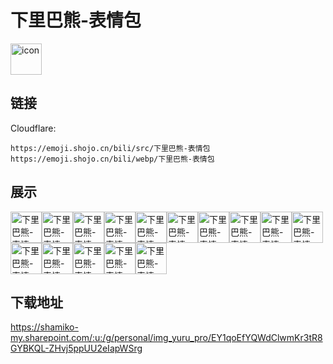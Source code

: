 # 下里巴熊-表情包
<img src="https://emoji.shojo.cn/bili/src/下里巴熊-表情包/icon.png" width="50" height="50" alt="icon">

## 链接
Cloudflare:
```
https://emoji.shojo.cn/bili/src/下里巴熊-表情包
https://emoji.shojo.cn/bili/webp/下里巴熊-表情包
```
## 展示
<img src="https://emoji.shojo.cn/bili/src/下里巴熊-表情包/下里巴熊-表情包-我睡不着.png" width="50" height="50" alt="下里巴熊-表情包-我睡不着"><img src="https://emoji.shojo.cn/bili/src/下里巴熊-表情包/下里巴熊-表情包-吃什么.png" width="50" height="50" alt="下里巴熊-表情包-吃什么"><img src="https://emoji.shojo.cn/bili/src/下里巴熊-表情包/下里巴熊-表情包-问号.png" width="50" height="50" alt="下里巴熊-表情包-问号"><img src="https://emoji.shojo.cn/bili/src/下里巴熊-表情包/下里巴熊-表情包-我投降.png" width="50" height="50" alt="下里巴熊-表情包-我投降"><img src="https://emoji.shojo.cn/bili/src/下里巴熊-表情包/下里巴熊-表情包-kiss.png" width="50" height="50" alt="下里巴熊-表情包-kiss"><img src="https://emoji.shojo.cn/bili/src/下里巴熊-表情包/下里巴熊-表情包-怎么说呢.png" width="50" height="50" alt="下里巴熊-表情包-怎么说呢"><img src="https://emoji.shojo.cn/bili/src/下里巴熊-表情包/下里巴熊-表情包-就挺秃然.png" width="50" height="50" alt="下里巴熊-表情包-就挺秃然"><img src="https://emoji.shojo.cn/bili/src/下里巴熊-表情包/下里巴熊-表情包-就这.png" width="50" height="50" alt="下里巴熊-表情包-就这"><img src="https://emoji.shojo.cn/bili/src/下里巴熊-表情包/下里巴熊-表情包-累了.png" width="50" height="50" alt="下里巴熊-表情包-累了"><img src="https://emoji.shojo.cn/bili/src/下里巴熊-表情包/下里巴熊-表情包-随便.png" width="50" height="50" alt="下里巴熊-表情包-随便"><img src="https://emoji.shojo.cn/bili/src/下里巴熊-表情包/下里巴熊-表情包-关我屁事.png" width="50" height="50" alt="下里巴熊-表情包-关我屁事"><img src="https://emoji.shojo.cn/bili/src/下里巴熊-表情包/下里巴熊-表情包-呜呜.png" width="50" height="50" alt="下里巴熊-表情包-呜呜"><img src="https://emoji.shojo.cn/bili/src/下里巴熊-表情包/下里巴熊-表情包-姐妹.png" width="50" height="50" alt="下里巴熊-表情包-姐妹"><img src="https://emoji.shojo.cn/bili/src/下里巴熊-表情包/下里巴熊-表情包-别说了.png" width="50" height="50" alt="下里巴熊-表情包-别说了"><img src="https://emoji.shojo.cn/bili/src/下里巴熊-表情包/下里巴熊-表情包-没事.png" width="50" height="50" alt="下里巴熊-表情包-没事">

## 下载地址

https://shamiko-my.sharepoint.com/:u:/g/personal/img_yuru_pro/EY1qoEfYQWdClwmKr3tR8GYBKQL-ZHvj5ppUU2eIapWSrg